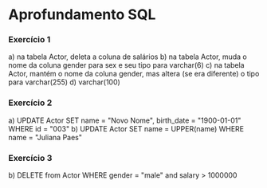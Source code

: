 # Aprofundamento SQL

### Exercício 1
a) na tabela Actor, deleta a coluna de salários
b) na tabela Actor, muda o nome da coluna gender para sex e seu tipo para varchar(6)
c) na tabela Actor, mantém o nome da coluna gender, mas altera (se era diferente) o tipo para varchar(255)
d) varchar(100)

### Exercício 2
a) UPDATE Actor
SET name = "Novo Nome", birth_date = "1900-01-01"
WHERE id = "003"
b) UPDATE Actor
SET name = UPPER(name)
WHERE name = "Juliana Paes"

### Exercício 3
b) DELETE from Actor 
WHERE gender = "male" and salary > 1000000


